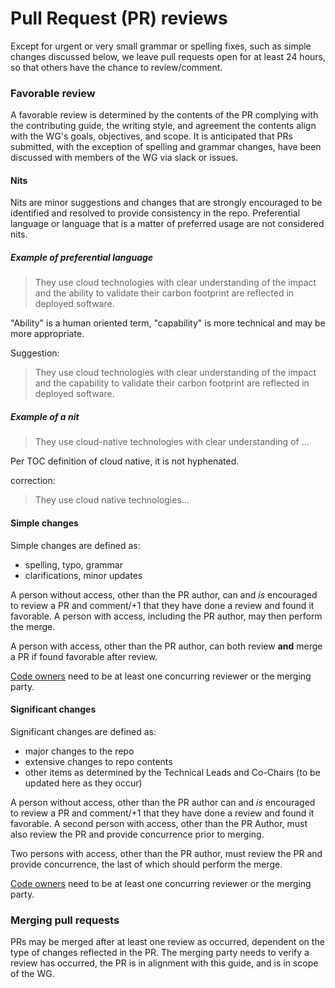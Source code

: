 # Pull Request (PR) reviews

Except for urgent or very small grammar or spelling fixes, such as simple
changes discussed below, we leave pull requests open for at least 24 hours, so
that others have the chance to review/comment.

### Favorable review

A favorable review is determined by the contents of the PR complying with the
contributing guide, the writing style, and agreement the contents align with the
WG's goals, objectives, and scope.  It is anticipated that PRs submitted, with
the exception of spelling and grammar changes, have been discussed with members
of the WG via slack or issues.

#### Nits

Nits are minor suggestions and changes that are strongly encouraged to be
identified and resolved to provide consistency in the repo.  Preferential
language or language that is a matter of preferred usage are not considered
nits.

##### Example of preferential language

> They use cloud technologies with clear understanding of the impact and the ability
> to validate their carbon footprint are reflected in deployed
> software.

"Ability" is a human oriented term, "capability" is more technical and may be
more appropriate.

Suggestion:
> They use cloud technologies with clear understanding of the impact and the
> capability to validate their carbon footprint are reflected in
> deployed software.

##### Example of a nit

> They use cloud-native technologies with clear understanding of ...

Per TOC definition of cloud native, it is not hyphenated.

correction:
> They use cloud native technologies...

#### Simple changes

Simple changes are defined as:

* spelling, typo, grammar
* clarifications, minor updates

A person without access, other than the PR author, can and _is_ encouraged to
review a PR and comment/+1 that they have done a review and found it favorable.
A person with access, including the PR author, may then perform the merge.

A person with access, other than the PR author, can both review **and** merge a
PR if found favorable after review.

[Code owners](/CODEOWNERS) need to be at least one concurring reviewer or the
merging party.

#### Significant changes

Significant changes are defined as:

* major changes to the repo
* extensive changes to repo contents
* other items as determined by the Technical Leads and Co-Chairs (to be updated
  here as they occur)

A person without access, other than the PR author can and _is_ encouraged to
review a PR and comment/+1 that they have done a review and found it favorable.
A second person with access, other than the PR Author, must also review the PR
and provide concurrence prior to merging.

Two persons with access, other than the PR author, must review the PR and
provide concurrence, the last of which should perform the merge.

[Code owners](/CODEOWNERS) need to be at least one concurring reviewer or the
merging party.

### Merging pull requests

PRs may be merged after at least one review as occurred, dependent on the type
of changes reflected in the PR.  The merging party needs to verify a review has
occurred, the PR is in alignment with this guide, and is in scope of the WG.